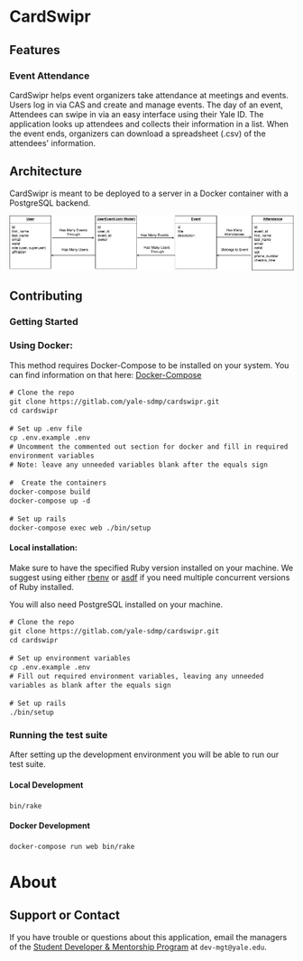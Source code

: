 # CardSwipr
## Features
### Event Attendance
CardSwipr helps event organizers take attendance at meetings and events. Users log in via CAS and create and manage events. The day of an event, Attendees can swipe in via an easy interface using their Yale ID. The application looks up attendees and collects their information in a list. When the event ends, organizers can download a spreadsheet (.csv) of the attendees' information.

## Architecture
CardSwipr is meant to be deployed to a server in a Docker container with a PostgreSQL backend.

![Data Architecture Model](READMEImages/CardSwipr_Data_Model.png)

## Contributing
### Getting Started

### Using Docker:
This method requires Docker-Compose to be installed on your system. You can find information on that here: [Docker-Compose](https://github.com/Yelp/docker-compose/blob/master/docs/install.md)

```
# Clone the repo
git clone https://gitlab.com/yale-sdmp/cardswipr.git
cd cardswipr

# Set up .env file
cp .env.example .env
# Uncomment the commented out section for docker and fill in required environment variables
# Note: leave any unneeded variables blank after the equals sign

#  Create the containers
docker-compose build
docker-compose up -d

# Set up rails
docker-compose exec web ./bin/setup
```

#### Local installation:
Make sure to have the specified Ruby version installed on your machine. We suggest using either [rbenv](https://github.com/rbenv/rbenv) or [asdf](https://github.com/asdf-vm/asdf) if you need multiple concurrent versions of Ruby installed.

You will also need PostgreSQL installed on your machine.

```
# Clone the repo
git clone https://gitlab.com/yale-sdmp/cardswipr.git
cd cardswipr

# Set up environment variables
cp .env.example .env
# Fill out required environment variables, leaving any unneeded variables as blank after the equals sign

# Set up rails
./bin/setup
```

### Running the test suite
After setting up the development environment you will be able to run our test suite.

#### Local Development
`bin/rake`

#### Docker Development
`docker-compose run web bin/rake`

# About
## Support or Contact
If you have trouble or questions about this application, email the managers of the [Student Developer & Mentorship Program](http://yalestc.github.io) at `dev-mgt@yale.edu`.
